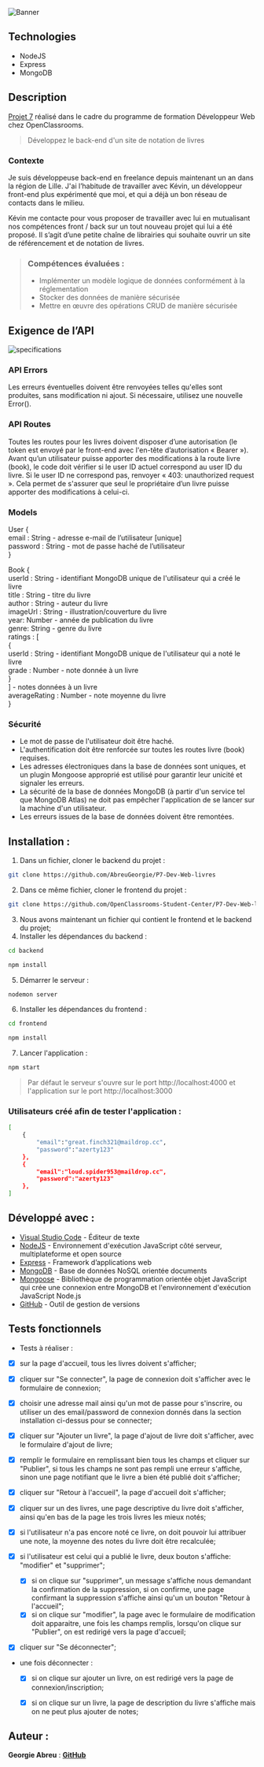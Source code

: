 ![Banner](/images/readme_monvieuxgrimoire.webp)

## Technologies

- NodeJS
- Express
- MongoDB


## Description

[Projet 7](https://openclassrooms.com/fr/paths/717/projects/1335/assignment) réalisé dans le cadre du programme de formation Développeur Web chez OpenClassrooms.

> Développez le back-end d'un site de notation de livres

### Contexte

Je suis développeuse back-end en freelance depuis maintenant un an dans la région de Lille. J'ai l’habitude de travailler avec Kévin, un développeur front-end plus expérimenté que moi, et qui a déjà un bon réseau de contacts dans le milieu.  

Kévin me contacte pour vous proposer de travailler avec lui en mutualisant nos compétences front / back sur un tout nouveau projet qui lui a été proposé. Il s’agit d’une petite chaîne de librairies qui souhaite ouvrir un site de référencement et de notation de livres.  

> ### Compétences évaluées :
>
> - Implémenter un modèle logique de données conformément à la réglementation
> - Stocker des données de manière sécurisée
> - Mettre en œuvre des opérations CRUD de manière sécurisée


## Exigence de l’API

![specifications](/images/readme_specifications_api.webp)

### API Errors

Les erreurs éventuelles doivent être renvoyées telles qu'elles sont produites, sans modification ni ajout. Si
nécessaire, utilisez une nouvelle Error().

### API Routes

Toutes les routes pour les livres doivent disposer d’une autorisation (le token est envoyé par le front-end avec
l'en-tête d’autorisation « Bearer »). Avant qu’un utilisateur puisse apporter des modifications à la route livre (book),
le code doit vérifier si le user ID actuel correspond au user ID du livre. Si le user ID ne correspond pas, renvoyer
« 403: unauthorized request ». Cela permet de s'assurer que seul le propriétaire d’un livre puisse apporter des
modifications à celui-ci.

### Models

User {  
    email : String - adresse e-mail de l’utilisateur [unique]  
    password : String - mot de passe haché de l’utilisateur  
}

Book {  
    userId : String - identifiant MongoDB unique de l'utilisateur qui a créé le livre  
    title : String - titre du livre  
    author : String - auteur du livre  
    imageUrl : String - illustration/couverture du livre  
    year: Number - année de publication du livre  
    genre: String - genre du livre  
    ratings : [  
        {  
            userId : String - identifiant MongoDB unique de l'utilisateur qui a noté le livre  
            grade : Number - note donnée à un livre  
        }  
    ] - notes données à un livre  
    averageRating : Number - note moyenne du livre  
}

### Sécurité

- Le mot de passe de l'utilisateur doit être haché.
- L'authentification doit être renforcée sur toutes les routes livre (book) requises.
- Les adresses électroniques dans la base de données sont uniques, et un plugin Mongoose approprié est utilisé pour garantir leur unicité et signaler les erreurs.
- La sécurité de la base de données MongoDB (à partir d'un service tel que MongoDB Atlas) ne doit pas empêcher l'application de se lancer sur la machine d'un utilisateur.
- Les erreurs issues de la base de données doivent être remontées.


## Installation :

1. Dans un fichier, cloner le backend du projet :
```sh
git clone https://github.com/AbreuGeorgie/P7-Dev-Web-livres
```
2. Dans ce même fichier, cloner le frontend du projet :
```sh
git clone https://github.com/OpenClassrooms-Student-Center/P7-Dev-Web-livres.git
```
3. Nous avons maintenant un fichier qui contient le frontend et le backend du projet;
4. Installer les dépendances du backend : 
```sh
cd backend
```
```sh
npm install
```
5. Démarrer le serveur : 
```sh
nodemon server
```
6. Installer les dépendances du frontend :
```sh
cd frontend
```
```sh
npm install
```
7. Lancer l'application :
```sh
npm start
```
> Par défaut le serveur s'ouvre sur le port http://localhost:4000 et l'application sur le port http://localhost:3000

### Utilisateurs créé afin de tester l'application :
```sh
[
    {
        "email":"great.finch321@maildrop.cc",
        "password":"azerty123"
    },
    {
        "email":"loud.spider953@maildrop.cc",
        "password":"azerty123"
    },
]
```


## Développé avec :

- [Visual Studio Code](https://code.visualstudio.com/) - Éditeur de texte
- [NodeJS](https://nodejs.org/en/docs) - Environnement d'exécution JavaScript côté serveur, multiplateforme et open source
- [Express](https://expressjs.com/) - Framework d’applications web
- [MongoDB](https://www.mongodb.com/fr-fr) - Base de données NoSQL orientée documents
- [Mongoose](https://mongoosejs.com/docs/guide.html) - Bibliothèque de programmation orientée objet JavaScript qui crée une connexion entre MongoDB et l'environnement d'exécution JavaScript Node.js
- [GitHub](https://github.com/) - Outil de gestion de versions


## Tests fonctionnels

- Tests à réaliser :

- [x] sur la page d'accueil, tous les livres doivent s'afficher;
- [x] cliquer sur "Se connecter", la page de connexion doit s'afficher avec le formulaire de connexion;
- [x] choisir une adresse mail ainsi qu'un mot de passe pour s'inscrire, ou utiliser un des email/password de connexion donnés dans la section installation ci-dessus pour se connecter;

- [x] cliquer sur "Ajouter un livre", la page d'ajout de livre doit s'afficher, avec le formulaire d'ajout de livre;
- [x] remplir le formulaire en remplissant bien tous les champs et cliquer sur "Publier", si tous les champs ne sont pas rempli une erreur s'affiche, sinon une page notifiant que le livre a bien été publié doit s'afficher;
- [x] cliquer sur "Retour à l'accueil", la page d'accueil doit s'afficher;

- [x] cliquer sur un des livres, une page descriptive du livre doit s'afficher, ainsi qu'en bas de la page les trois livres les mieux notés;
- [x] si l'utilisateur n'a pas encore noté ce livre, on doit pouvoir lui attribuer une note, la moyenne des notes du livre doit être recalculée;
- [x] si l'utilisateur est celui qui a publié le livre, deux bouton s'affiche: "modifier" et "supprimer"; 
  - [x] si on clique sur "supprimer", un message s'affiche nous demandant la confirmation de la suppression, si on confirme, une page confirmant la suppression s'affiche ainsi qu'un un bouton "Retour à l'accueil";
  - [x] si on clique sur "modifier", la page avec le formulaire de modification doit apparaitre, une fois les champs remplis, lorsqu'on clique sur "Publier", on est redirigé vers la page d'accueil;

- [x] cliquer sur "Se déconnecter";
- une fois déconnecter : 
  - [x] si on clique sur ajouter un livre, on est redirigé vers la page de connexion/inscription;
  - [x] si on clique sur un livre, la page de description du livre s'affiche mais on ne peut plus ajouter de notes;


## Auteur :

**Georgie Abreu** : [**GitHub**](https://github.com/AbreuGeorgie/)